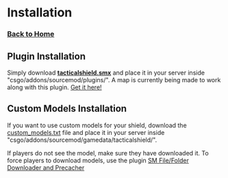 # Installation


### [Back to Home](index.md)



## Plugin Installation
Simply download **[tacticalshield.smx](https://github.com/Keplyx/tacticalshield/raw/master/csgo/addons/sourcemod/plugins/tacticalshield.smx)** and place it in your server inside "csgo/addons/sourcemod/plugins/".
A map is currently being made to work along with this plugin. [Get it here!](http://steamcommunity.com/sharedfiles/filedetails/?id=1102250426)

## Custom Models Installation
If you want to use custom models for your shield, download the [custom_models.txt](https://github.com/Keplyx/tacticalshield/blob/master/csgo/addons/sourcemod/gamedata/tacticalshield/custom_models.txt) file and place it in your server inside "csgo/addons/sourcemod/gamedata/tacticalshield/".

If players do not see the model, make sure they have downloaded it.
To force players to download models, use the plugin [SM File/Folder Downloader and Precacher](https://forums.alliedmods.net/showthread.php?p=602270)

